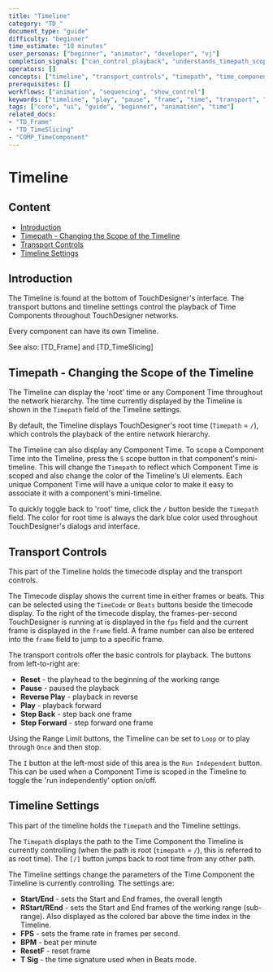 ```yaml
---
title: "Timeline"
category: "TD_"
document_type: "guide"
difficulty: "beginner"
time_estimate: "10 minutes"
user_personas: ["beginner", "animator", "developer", "vj"]
completion_signals: ["can_control_playback", "understands_timepath_scoping"]
operators: []
concepts: ["timeline", "transport_controls", "timepath", "time_component", "frame", "time_slicing", "bpm"]
prerequisites: []
workflows: ["animation", "sequencing", "show_control"]
keywords: ["timeline", "play", "pause", "frame", "time", "transport", "bpm"]
tags: ["core", "ui", "guide", "beginner", "animation", "time"]
related_docs:
- "TD_Frame"
- "TD_TimeSlicing"
- "COMP_TimeComponent"
---
```


# Timeline

## Content
- [Introduction](#introduction)
- [Timepath - Changing the Scope of the Timeline](#timepath---changing-the-scope-of-the-timeline)
- [Transport Controls](#transport-controls)
- [Timeline Settings](#timeline-settings)

## Introduction

The Timeline is found at the bottom of TouchDesigner's interface. The transport buttons and timeline settings control the playback of Time Components throughout TouchDesigner networks.

Every component can have its own Timeline.

See also: [TD_Frame] and [TD_TimeSlicing]

## Timepath - Changing the Scope of the Timeline

The Timeline can display the 'root' time or any Component Time throughout the network hierarchy. The time currently displayed by the Timeline is shown in the `Timepath` field of the Timeline settings.

By default, the Timeline displays TouchDesigner's root time (`Timepath` = `/`), which controls the playback of the entire network hierarchy.

The Timeline can also display any Component Time. To scope a Component Time into the Timeline, press the `S` scope button in that component's mini-timeline. This will change the `Timepath` to reflect which Component Time is scoped and also change the color of the Timeline's UI elements. Each unique Component Time will have a unique color to make it easy to associate it with a component's mini-timeline.

To quickly toggle back to 'root' time, click the `/` button beside the `Timepath` field. The color for root time is always the dark blue color used throughout TouchDesigner's dialogs and interface.

## Transport Controls

This part of the Timeline holds the timecode display and the transport controls.

The Timecode display shows the current time in either frames or beats. This can be selected using the `TimeCode` or `Beats` buttons beside the timecode display. To the right of the timecode display, the frames-per-second TouchDesigner is running at is displayed in the `fps` field and the current frame is displayed in the `frame` field. A frame number can also be entered into the `frame` field to jump to a specific frame.

The transport controls offer the basic controls for playback. The buttons from left-to-right are:

- **Reset** - the playhead to the beginning of the working range
- **Pause** - paused the playback
- **Reverse Play** - playback in reverse
- **Play** - playback forward
- **Step Back** - step back one frame
- **Step Forward** - step forward one frame

Using the Range Limit buttons, the Timeline can be set to `Loop` or to play through `Once` and then stop.

The `I` button at the left-most side of this area is the `Run Independent` button. This can be used when a Component Time is scoped in the Timeline to toggle the 'run independently' option on/off.

## Timeline Settings

This part of the timeline holds the `Timepath` and the Timeline settings.

The `Timepath` displays the path to the Time Component the Timeline is currently controlling (when the path is root (`timepath` = `/`), this is referred to as root time). The `[/]` button jumps back to root time from any other path.

The Timeline settings change the parameters of the Time Component the Timeline is currently controlling. The settings are:

- **Start/End** - sets the Start and End frames, the overall length
- **RStart/REnd** - sets the Start and End frames of the working range (sub-range). Also displayed as the colored bar above the time index in the Timeline.
- **FPS** - sets the frame rate in frames per second.
- **BPM** - beat per minute
- **ResetF** - reset frame
- **T Sig** - the time signature used when in Beats mode.
